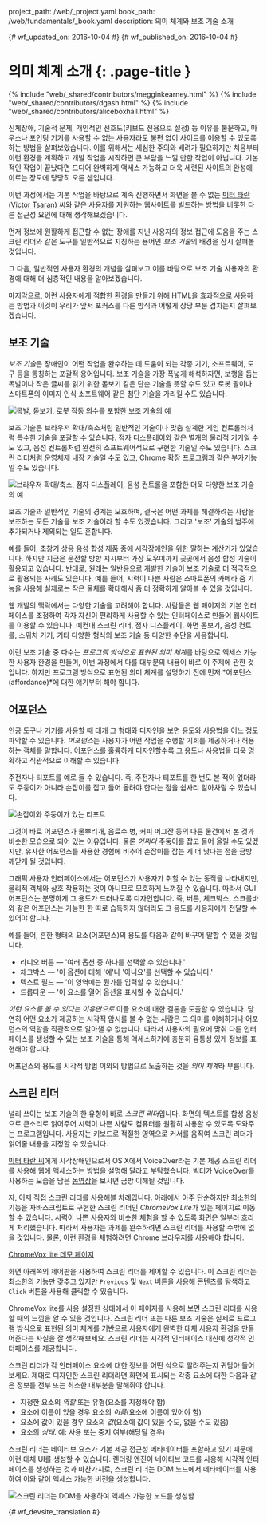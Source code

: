 project_path: /web/_project.yaml
book_path: /web/fundamentals/_book.yaml
description: 의미 체계와 보조 기술 소개


{# wf_updated_on: 2016-10-04 #}
{# wf_published_on: 2016-10-04 #}

# 의미 체계 소개 {: .page-title }

{% include "web/_shared/contributors/megginkearney.html" %}
{% include "web/_shared/contributors/dgash.html" %}
{% include "web/_shared/contributors/aliceboxhall.html" %}



신체장애, 기술적 문제, 개인적인 선호도(키보드 전용으로 설정) 등 이유를 불문하고, 마우스나
포인팅 기기를 사용할 수 없는 사용자라도 불편 없이
사이트를 이용할 수 있도록 하는 방법을 살펴보았습니다. 이를
위해서는 세심한 주의와 배려가 필요하지만 처음부터 이런 환경을 계획하고 개발 작업을 시작하면
큰 부담을 느낄 만한 작업이 아닙니다. 기본적인 작업이 끝났다면 드디어 완벽하게 액세스 가능하고
더욱 세련된 사이트의 완성에 이르는 장도에 당당히 오른 셈입니다.

이번 과정에서는 기본 작업을 바탕으로 계속 진행하면서 화면을 볼 수 없는
[빅터 타란(Victor Tsaran) 씨와 같은
사용자](/web/fundamentals/accessibility/#understanding-users-diversity)를
지원하는 웹사이트를 빌드하는 방법을 비롯한 다른 접근성 요인에 대해 생각해보겠습니다.

먼저 정보에 원활하게 접근할 수 없는 장애를 지닌 사용자의
정보 접근에 도움을 주는 스크린 리더와 같은 도구를 일반적으로 지칭하는 용어인
*보조 기술*의 배경을 잠시 살펴볼 것입니다.

그 다음, 일반적인 사용자 환경의 개념을 살펴보고
이를 바탕으로 보조 기술 사용자의 환경에 대해 더 심층적인 내용을 알아보겠습니다.

마지막으로, 이런 사용자에게 적합한 환경을 만들기 위해 HTML을 효과적으로 사용하는 방법과
이것이 우리가 앞서 포커스를 다룬 방식과 어떻게 상당 부분 겹치는지
살펴보겠습니다.

## 보조 기술

*보조 기술*은 장애인이 어떤 작업을 완수하는 데 도움이 되는
각종 기기, 소프트웨어, 도구 등을 통칭하는 포괄적 용어입니다. 보조 기술을 가장 폭넓게 해석하자면,
보행을 돕는 목발이나 작은 글씨를 읽기 위한 돋보기 같은 단순 기술을 뜻할 수도 있고 로봇 팔이나 스마트폰의
이미지 인식 소프트웨어 같은 첨단 기술을
가리킬 수도 있습니다.

![목발, 돋보기, 로봇 작동 의수를 포함한 보조 기술의
예](imgs/assistive-tech1.png)

보조 기술은 브라우저 확대/축소처럼 일반적인 기술이나
맞춤 설계한 게임 컨트롤러처럼 특수한 기술을 포괄할 수 있습니다. 점자 디스플레이와 같은 별개의 물리적
기기일 수도 있고, 음성 컨트롤처럼 완전히 소프트웨어적으로 구현한 기술일 수도
있습니다. 스크린 리더처럼 운영체제 내장 기술일 수도 있고,
Chrome 확장 프로그램과 같은 부가기능일 수도 있습니다.

![브라우저 확대/축소, 점자 디스플레이, 음성 컨트롤을 포함한 더욱 다양한 보조 기술의
예](imgs/assistive-tech2.png)

보조 기술과 일반적인 기술의 경계는 모호하며, 결국은
어떤 과제를 해결하려는 사람을 보조하는 모든 기술을 보조 기술이라 할 수도 있겠습니다. 그리고
'보조' 기술의 범주에 추가되거나 제외되는 일도 흔합니다.

예를 들어, 초창기 상용 음성 합성 제품 중에 시각장애인을 위한
말하는 계산기가 있었습니다. 하지만 지금은 운전할 방향 지시부터 가상 도우미까지
곳곳에서 음성 합성 기술이 활용되고 있습니다. 반대로, 원래는
일반용으로 개발한 기술이 보조 기술로 더 적극적으로 활용되는 사례도 있습니다. 예를 들어,
시력이 나쁜 사람은 스마트폰의 카메라 줌 기능을 사용해 실제로는 작은 물체를 확대해서 좀 더 정확하게 알아볼 수
있을 것입니다.

웹 개발의 맥락에서는 다양한 기술을
고려해야 합니다. 사람들은 웹 페이지의
기본 인터페이스를 조정하여 각자 자신이 편리하게 사용할 수 있는 인터페이스로 만들어 웹사이트를 이용할
수 있습니다. 예컨대 스크린 리더,
점자 디스플레이, 화면 돋보기, 음성 컨트롤, 스위치 기기, 기타 다양한 형식의 보조 기술 등 다양한 수단을 사용합니다.

이런 보조 기술 중 다수는 *프로그램 방식으로 표현된
의미 체계*를 바탕으로 액세스 가능한 사용자 환경을 만들며, 이번 과정에서 다룰 대부분의 내용이 바로
이 주제에 관한 것입니다. 하지만 프로그램 방식으로 표현된 의미 체계를 설명하기 전에
먼저 *어포던스(affordance)*에 대한 얘기부터 해야 합니다.

## 어포던스

인공 도구나 기기를 사용할 때 대개 그 형태와 디자인을 보면
용도와 사용법을 어느 정도 파악할 수 있습니다. *어포던스*는
사용자가 어떤 작업을 수행할 기회를 제공하거나 허용하는 객체를 말합니다.
어포던스를 훌륭하게 디자인할수록 그 용도나 사용법을 더욱 명확하고 직관적으로 이해할 수 있습니다.

주전자나 티포트를 예로 들 수 있습니다. 즉, 주전자나 티포트를 한 번도 본 적이 없더라도 주둥이가 아니라 손잡이를
잡고 들어 올려야 한다는 점을
쉽사리 알아차릴 수 있습니다.

![손잡이와 주둥이가 있는 티포트](imgs/teapot.png)

그것이 바로 어포던스가 물뿌리개,
음료수 병, 커피 머그잔 등의 다른 물건에서 본 것과 비슷한 모습으로 되어 있는 이유입니다. 물론
*어쩌다* 주둥이를 잡고 들어 올릴 수도 있겠지만, 유사한 어포던스를 사용한
경험에 비추어 손잡이를 잡는 게 더 낫다는 점을 금방 깨닫게 될 것입니다.

그래픽 사용자 인터페이스에서는 어포던스가 사용자가 취할 수 있는 동작을 나타내지만,
물리적 객체와 상호 작용하는 것이 아니므로 모호하게 느껴질 수 있습니다. 따라서 GUI
어포던스는 분명하게 그 용도가 드러나도록 디자인합니다. 즉, 버튼,
체크박스, 스크롤바와 같은 어포던스는 가능한 한 따로 습득하지 않더라도 그 용도를 사용자에게
전달할 수 있어야 합니다.

예를 들어, 흔한 형태의 요소(어포던스)의 용도를 다음과 같이 바꾸어 말할 수
있을 것입니다.

 - 라디오 버튼 &mdash; '여러 옵션 중 하나를 선택할 수 있습니다.'
 - 체크박스 &mdash; '이 옵션에 대해 '예'나 '아니요'를 선택할 수 있습니다.'
 - 텍스트 필드 &mdash; '이 영역에는 뭔가를 입력할 수 있습니다.'
 - 드롭다운 &mdash; '이 요소를 열어 옵션을 표시할 수 있습니다.'

*이런 요소를 볼 수 있다는 이유만으로*
이들 요소에 대한 결론을 도출할 수 있습니다. 당연히 어떤 요소가 제공하는 시각적 암시를 볼 수 없는 사람은
그 의미를 이해하거나 어포던스의 역할을 직관적으로 알아챌 수 없습니다.
따라서 사용자의 필요에 맞춰 다른 인터페이스를 생성할 수 있는
보조 기술을 통해 액세스하기에 충분히 융통성 있게 정보를 표현해야
합니다.

어포던스의 용도를 시각적 방법 이외의 방법으로 노출하는 것을 *의미 체계*라 부릅니다.

## 스크린 리더

널리 쓰이는 보조 기술의 한 유형이 바로 *스크린 리더*입니다.
화면의 텍스트를 합성 음성으로 큰소리로 읽어주어 시력이 나쁜 사람도 컴퓨터를 원활히 사용할 수 있도록
도와주는 프로그램입니다. 사용자는 키보드로 적절한 영역으로 커서를 움직여
스크린 리더가 읽어줄 내용을 지정할 수 있습니다.

[빅터
타란 씨](/web/fundamentals/accessibility/#understanding-users-diversity)에게
시각장애인으로서 OS X에서 VoiceOver라는 기본 제공 스크린 리더를 사용해 웹에 액세스하는 방법을
설명해 달라고 부탁했습니다. 빅터가 VoiceOver를 사용하는 모습을 담은
[동영상](https://www.youtube.com/watch?v=QW_dUs9D1oQ)을 보시면 금방 이해될 것입니다.

자, 이제 직접 스크린 리더를 사용해볼 차례입니다. 아래에서 아주 단순하지만 최소한의 기능을 자바스크립트로 구현한 스크린 리더인 *ChromeVox
Lite*가 있는 페이지로 이동할 수 있습니다. 시력이 나쁜
사용자와 비슷한 체험을 할 수 있도록 화면은 일부러 흐리게 처리했습니다. 따라서 사용자는
과제를 완수하려면 스크린 리더를 사용할 수밖에 없을 것입니다. 물론, 이런 환경을
체험하려면 Chrome 브라우저를 사용해야 합니다.

[ChromeVox lite 데모 페이지](http://udacity.github.io/ud891/lesson3-semantics-built-in/02-chromevox-lite/)

화면 아래쪽의 제어판을 사용하여 스크린 리더를 제어할 수
있습니다. 이 스크린 리더는 최소한의 기능만 갖추고 있지만
`Previous` 및 `Next` 버튼을 사용해 콘텐츠를 탐색하고
`Click` 버튼을 사용해 클릭할 수 있습니다.

ChromeVox lite를 사용 설정한 상태에서 이 페이지를 사용해 보면 스크린 리더를 사용할 때의 느낌을
알 수 있을 것입니다. 스크린 리더 또는 다른 보조 기술은
실제로 프로그램 방식으로 표현된 의미 체계를
기반으로 사용자에게 완벽한 대체 사용자 환경을 만들어준다는 사실을 잘 생각해보세요. 스크린 리더는 시각적 인터페이스 대신에 청각적
인터페이스를 제공합니다.

스크린 리더가 각 인터페이스 요소에 대한 정보를 어떤 식으로 알려주는지
귀담아 들어보세요. 제대로 디자인한 스크린 리더라면 화면에 표시되는 각종 요소에 대한 다음과 같은 정보를
전부 또는 최소한 대부분을 말해줘야 합니다.

 - 지정한 요소의 *역할* 또는 유형(요소를 지정해야 함)
 - 요소에 이름이 있을 경우 요소의 *이름*(요소에 이름이 있어야 함)
 - 요소에 값이 있을 경우 요소의 *값*(요소에 값이 있을 수도, 없을 수도 있음)
 - 요소의 *상태*. 예: 사용 또는 중지 여부(해당될
   경우)

스크린 리더는 네이티브 요소가 기본 제공 접근성 메타데이터를 포함하고 있기 때문에
이런 대체 UI를 생성할 수 있습니다. 렌더링 엔진이
네이티브 코드를 사용해 시각적 인터페이스를 생성하는 것과 마찬가지로, 스크린 리더는 DOM 노드에서
메타데이터를 사용하여 이와 같이 액세스 가능한 버전을
생성합니다.

![스크린 리더는 DOM을 사용하여 액세스 가능한 노드를
생성함](imgs/nativecodetoacc.png)


{# wf_devsite_translation #}

